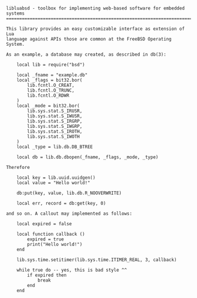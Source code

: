 <pre><code>
libluabsd - toolbox for implementing web-based software for embedded systems
============================================================================

This library provides an easy customizable interface as extension of Lua
language against APIs those are common at the FreeBSD Operating System.

As an example, a database may created, as described in db(3):

    local lib = require("bsd")

    local _fname = "example.db"
    local _flags = bit32.bor(
        lib.fcntl.O_CREAT,
        lib.fcntl.O_TRUNC,
        lib.fcntl.O_RDWR
    )
    local _mode = bit32.bor(
        lib.sys.stat.S_IRUSR,
        lib.sys.stat.S_IWUSR,
        lib.sys.stat.S_IRGRP,
        lib.sys.stat.S_IWGRP,
        lib.sys.stat.S_IROTH,
        lib.sys.stat.S_IWOTH
    )
    local _type = lib.db.DB_BTREE

    local db = lib.db.dbopen(_fname, _flags, _mode, _type)

Therefore

    local key = lib.uuid.uuidgen()
    local value = "Hello world!"

    db:put(key, value, lib.db.R_NOOVERWRITE)

    local err, record = db:get(key, 0)

and so on. A callout may implemented as follows:

    local expired = false

    local function callback ()
        expired = true
        print("Hello world!")
    end

    lib.sys.time.setitimer(lib.sys.time.ITIMER_REAL, 3, callback)

    while true do -- yes, this is bad style ^^
        if expired then
            break
        end
    end

</code></pre>
